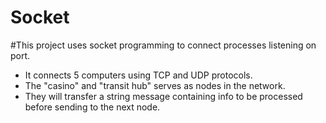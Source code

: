 Socket
======
#This project uses socket programming to connect processes listening on port.

- It connects 5 computers using TCP and UDP protocols. 
- The "casino" and "transit hub" serves as nodes in the network. 
- They will transfer a string message containing info to be processed before sending to the next node.
